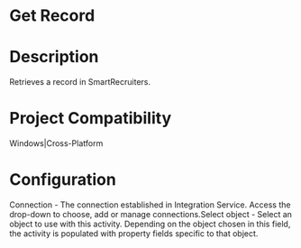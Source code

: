 ﻿# Get Record

# Description

Retrieves a record in SmartRecruiters.

# Project Compatibility

Windows|Cross-Platform

# Configuration

Connection - The connection established in Integration Service.
                        Access the drop-down to choose, add or manage connections.Select object - Select an object to use with this activity. Depending
                        on the object chosen in this field, the activity is populated with property
                        fields specific to that object.
